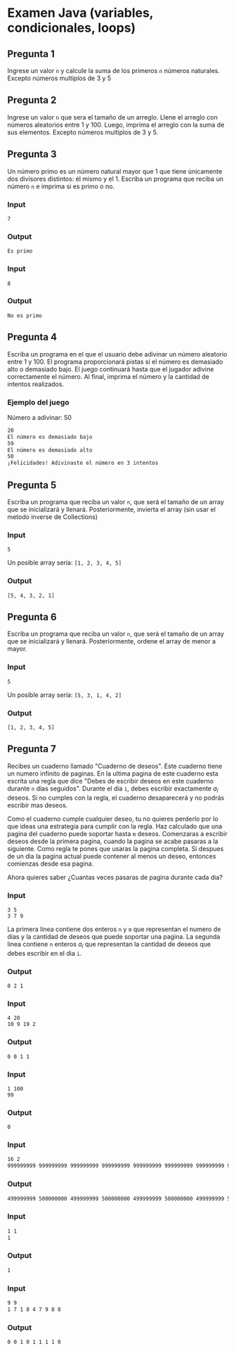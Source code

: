 # Examen Java (variables, condicionales, loops)

## Pregunta 1

Ingrese un valor `n` y calcule la suma de los primeros `n` números naturales. Excepto números multiplos de 3 y 5

## Pregunta 2

Ingrese un valor `n` que sera el tamaño de un arreglo. Llene el arreglo con números aleatorios entre 1 y 100. Luego, imprima el arreglo con la suma de sus elementos. Excepto números multiplos de 3 y 5.

## Pregunta 3

Un número primo es un número natural mayor que 1 que tiene únicamente dos divisores distintos: él mismo y el 1. Escriba un programa que reciba un número `n` e imprima si es primo o no.

### Input
```
7
```
### Output
```
Es primo
```

### Input
```
8
```
### Output
```
No es primo
```

## Pregunta 4

Escriba un programa en el que el usuario debe adivinar un número aleatorio entre 1 y 100. El programa proporcionará pistas si el número es demasiado alto o demasiado bajo. El juego continuará hasta que el jugador adivine correctamente el número. Al final, imprima el número y la cantidad de intentos realizados.

### Ejemplo del juego
Número a adivinar: 50

```bash
20
El número es demasiado bajo
59
El número es demasiado alto
50
¡Felicidades! Adivinaste el número en 3 intentos
```

## Pregunta 5

Escriba un programa que reciba un valor `n`, que será el tamaño de un array que se inicializará y llenará. Posteriormente, invierta el array (sin usar el metodo inverse de Collections)

### Input
```
5
```
Un posible array sería: `[1, 2, 3, 4, 5]`

### Output
```
[5, 4, 3, 2, 1]
```


## Pregunta 6

Escriba un programa que reciba un valor `n`, que será el tamaño de un array que se inicializará y llenará. Posteriormente, ordene el array de menor a mayor.

### Input
```
5
```
Un posible array sería: `[5, 3, 1, 4, 2]`

### Output
```
[1, 2, 3, 4, 5]
```

## Pregunta 7

Recibes un cuaderno llamado "Cuaderno de deseos". Este cuaderno tiene un numero infinito de paginas. En la ultima pagina de este cuaderno esta escrita una regla que dice "Debes de escribir deseos en este cuaderno durante `n` dias seguidos". Durante el dia `i`, debes escribir exactamente $a_{i}$ deseos. Si no cumples con la regla, el cuaderno desaparecerá y no podrás escribir mas deseos.

Como el cuaderno cumple cualquier deseo, tu no quieres perderlo por lo que ideas una estrategia para cumplir con la regla. Haz calculado que una pagina del cuaderno puede soportar hasta `m` deseos. Comenzaras a escribir deseos desde la primera pagina, cuando la pagina se acabe pasaras a la siguiente. Como regla te pones que usaras la pagina completa. Si despues de un dia la pagina actual puede contener al menos un deseo, entonces comienzas desde esa pagina.

Ahora quieres saber ¿Cuantas veces pasaras de pagina durante cada dia?

### Input
```
3 5
3 7 9
```
La primera linea contiene dos enteros `n` y `m` que representan el numero de dias y la cantidad de deseos que puede soportar una pagina. La segunda linea contiene `n` enteros $a_{i}$ que representan la cantidad de deseos que debes escribir en el dia `i`.

### Output
```
0 2 1 
```
### Input
```
4 20
10 9 19 2
```
### Output
```
0 0 1 1 
```
### Input
```
1 100
99
```
### Output
```
0 
```

### Input
```bash
16 2
999999999 999999999 999999999 999999999 999999999 999999999 999999999 999999999 999999999 999999999 999999999 999999999 999999999 999999999 999999999 999999999
```
### Output
```bash
499999999 500000000 499999999 500000000 499999999 500000000 499999999 500000000 499999999 500000000 499999999 500000000 499999999 500000000 499999999 500000000 
```

### Input
```bash
1 1
1
```

### Output
```bash
1
```

### Input
```bash
9 9
1 7 1 8 4 7 9 8 8
```

### Output
```bash
0 0 1 0 1 1 1 1 0 
```